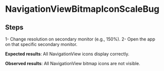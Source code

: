 # NavigationViewBitmapIconScaleBug

## Steps
1- Change resolution on secondary monitor (e.g., 150%).
2- Open the app on that specific secondary monitor.

**Expected results**: All NavigationView icons display correctly.

**Observed results**: All NavigationView bitmap icons are not visible.
